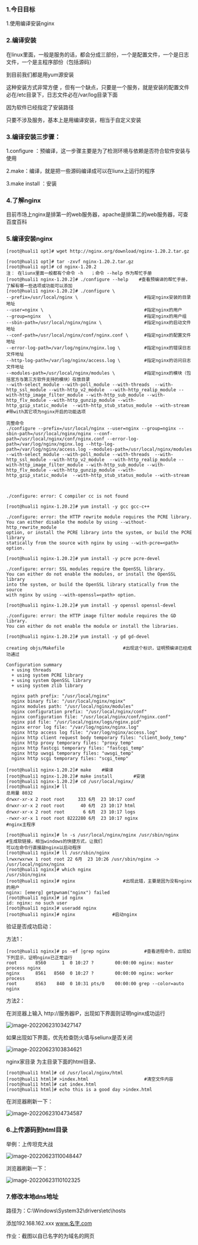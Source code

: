 

### 1.今日目标

1.使用编译安装nginx





### 2.编译安装

在linux里面，一般是服务的话，都会分成三部份，一个是配置文件，一个是日志文件，一个是主程序部份（包括源码）

到目前我们都是用yum源安装

这种安装方式非常方便 ，但有一个缺点，只要是一个服务，就是安装的配置文件必在/etc目录下，日志文件必在/var/log目录下面

因为软件已经指定了安装路径

只要不涉及服务，基本上是用编译安装，相当于自定义安装



### 3.编译安装三步骤：

1.configure ：预编译，这一步骤主要是为了检测环境与依赖是否符合软件安装与使用

2.make：编译，就是把一些源码编译成可以在liunx上运行的程序

3.make install ：安装



### 4.了解nginx

目前市场上nginx是排第一的web服务器，apache是排第二的web服务器，可查百度百科





### 5.编译安装nginx

```
[root@huali1 opt]# wget http://nginx.org/download/nginx-1.20.2.tar.gz			

[root@huali1 opt]# tar -zxvf nginx-1.20.2.tar.gz
[root@huali1 opt]# cd nginx-1.20.2
注： 在liunx里面一般都有个命令 -h   ；命令 --help 作为帮忙手册
[root@huali1 nginx-1.20.2]# ./configure --help    #查看预编译的帮忙手册，了解有哪一些选项或功能可以添加
[root@huali1 nginx-1.20.2]# ./configure \
--prefix=/usr/local/nginx \							#指定nginx安装的目录地址
--user=nginx \										#指定nginx的用户
--group=nginx 	\									#指定nginx的用户组
--sbin-path=/usr/local/nginx/nginx \				#指定nginx的启动文件地址
--conf-path=/usr/local/nginx/conf/nginx.conf \		#指定nginx的配置文件地址
--error-log-path=/var/log/nginx/nginx.log \			#指定nginx的错误日志文件地址
--http-log-path=/var/log/nginx/access.log \			#指定nginx的访问日志文件地址
--modules-path=/usr/local/nginx/modules \			#指定nginx的模块（包括官方与第三方软件支持的模块）存放目录
--with-select_module --with-poll_module --with-threads  --with-http_ssl_module --with-http_v2_module  --with-http_realip_module --with-http_image_filter_module --with-http_sub_module --with-http_flv_module --with-http_gunzip_module --with-http_gzip_static_module  --with-http_stub_status_module --with-stream
#带with其它项为nginx开启的功能选项

完整命令
./configure --prefix=/usr/local/nginx --user=nginx --group=nginx --sbin-path=/usr/local/nginx/nginx --conf-path=/usr/local/nginx/conf/nginx.conf --error-log-path=/var/log/nginx/nginx.log --http-log-path=/var/log/nginx/access.log --modules-path=/usr/local/nginx/modules --with-select_module --with-poll_module --with-threads  --with-http_ssl_module --with-http_v2_module  --with-http_realip_module --with-http_image_filter_module --with-http_sub_module --with-http_flv_module --with-http_gunzip_module --with-http_gzip_static_module  --with-http_stub_status_module --with-stream



./configure: error: C compiler cc is not found

[root@huali1 nginx-1.20.2]# yum install -y gcc gcc-c++

./configure: error: the HTTP rewrite module requires the PCRE library.
You can either disable the module by using --without-http_rewrite_module
option, or install the PCRE library into the system, or build the PCRE library
statically from the source with nginx by using --with-pcre=<path> option.

[root@huali1 nginx-1.20.2]# yum install -y pcre pcre-devel

./configure: error: SSL modules require the OpenSSL library.
You can either do not enable the modules, or install the OpenSSL library
into the system, or build the OpenSSL library statically from the source
with nginx by using --with-openssl=<path> option.

[root@huali1 nginx-1.20.2]# yum install -y openssl openssl-devel

./configure: error: the HTTP image filter module requires the GD library.
You can either do not enable the module or install the libraries.

[root@huali1 nginx-1.20.2]# yum install -y gd gd-devel

creating objs/Makefile						#出现这个标识，证明预编译已经成功通过

Configuration summary
  + using threads
  + using system PCRE library
  + using system OpenSSL library
  + using system zlib library

  nginx path prefix: "/usr/local/nginx"
  nginx binary file: "/usr/local/nginx/nginx"
  nginx modules path: "/usr/local/nginx/modules"
  nginx configuration prefix: "/usr/local/nginx/conf"
  nginx configuration file: "/usr/local/nginx/conf/nginx.conf"
  nginx pid file: "/usr/local/nginx/logs/nginx.pid"
  nginx error log file: "/var/log/nginx/nginx.log"
  nginx http access log file: "/var/log/nginx/access.log"
  nginx http client request body temporary files: "client_body_temp"
  nginx http proxy temporary files: "proxy_temp"
  nginx http fastcgi temporary files: "fastcgi_temp"
  nginx http uwsgi temporary files: "uwsgi_temp"
  nginx http scgi temporary files: "scgi_temp"

[root@huali1 nginx-1.20.2]# make 	#编译
[root@huali1 nginx-1.20.2]# make install 		#安装
[root@huali1 nginx-1.20.2]# cd /usr/local/nginx/
[root@huali1 nginx]# ll
总用量 8032
drwxr-xr-x 2 root root     333 6月  23 10:17 conf
drwxr-xr-x 2 root root      40 6月  23 10:17 html
drwxr-xr-x 2 root root       6 6月  23 10:17 logs
-rwxr-xr-x 1 root root 8222280 6月  23 10:17 nginx				#nginx主程序

[root@huali1 nginx]# ln -s /usr/local/nginx/nginx /usr/sbin/nginx		#生成软链接，相当windows的快捷方式，让我们																		  可以在命令行直接敲nginx以启动程序
[root@huali1 nginx]# ll /usr/sbin/nginx 
lrwxrwxrwx 1 root root 22 6月  23 10:26 /usr/sbin/nginx -> /usr/local/nginx/nginx
[root@huali1 nginx]# which nginx
/usr/sbin/nginx
[root@huali1 nginx]# nginx					#出现此错，主要是因为没有nginx的用户
nginx: [emerg] getpwnam("nginx") failed
[root@huali1 nginx]# id nginx
id: nginx: no such user
[root@huali1 nginx]# useradd nginx 
[root@huali1 nginx]# nginx				#启动nginx

```

验证是否成功启动：

方法1：

```
[root@huali1 nginx]# ps -ef |grep nginx				#查看进程命令，出现如下列显示，证明nginx已正常运行
root       8560      1  0 10:27 ?        00:00:00 nginx: master process nginx
nginx      8561   8560  0 10:27 ?        00:00:00 nginx: worker process
root       8563    840  0 10:31 pts/0    00:00:00 grep --color=auto nginx
```

方法2：

在浏览器上输入 http://服务器IP，出现如下界面则证明nginx成功运行

![image-20220623103427147](https://note-1308251438.cos.ap-guangzhou.myqcloud.com/typora/202207051830043.png)



如果出现如下界面，优先检查防火墙与seliunx是否关闭

![image-20220623103834621](https://note-1308251438.cos.ap-guangzhou.myqcloud.com/typora/202207051830993.png)

nginx家目录 为主目录下面的html目录、

```
[root@huali1 html]# cd /usr/local/nginx/html
[root@huali1 html]# >index.html 					#清空文件内容
[root@huali1 html]# cat index.html 
[root@huali1 html]# echo this is a good day >index.html
```

在浏览器刷新一下：

![image-20220623104734587](https://note-1308251438.cos.ap-guangzhou.myqcloud.com/typora/202207051830060.png)



### 6.上传源码到html目录

举例：上传坦克大战

![image-20220623110048447](https://note-1308251438.cos.ap-guangzhou.myqcloud.com/typora/202207051830009.png)

浏览器刷新一下：

![image-20220623110102325](https://note-1308251438.cos.ap-guangzhou.myqcloud.com/typora/202207051830081.png)



### 7.修改本地dns地址

路径为：C:\Windows\System32\drivers\etc\hosts

添加192.168.162.xxx  www.名字.com



作业：截图以自已名字的为域名的网页
